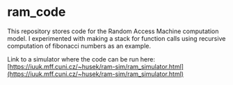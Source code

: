 # ram_code
This repository stores code for the Random Access Machine computation model. I experimented with making a stack for function calls using recursive computation of fibonacci numbers as an example.

Link to a simulator where the code can be run here: [https://iuuk.mff.cuni.cz/~husek/ram-sim/ram_simulator.html](https://iuuk.mff.cuni.cz/~husek/ram-sim/ram_simulator.html)
